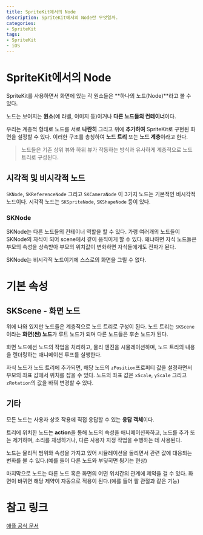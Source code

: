 ```yaml
---
title: SpriteKit에서의 Node
description: SpriteKit에서의 Node란 무엇일까.
categories:
- SpriteKit
tags:
- SpriteKit
- iOS
---
```


# SpriteKit에서의 Node
SpriteKit를 사용하면서 화면에 있는 각 원소들은 **하나의 노드(Node)**라고 볼 수 있다.

노드는 보여지는 **원소**(예 라벨, 이미지 등)이거나 **다른 노드들의 컨테이너**이다.

우리는 계층적 형태로 노드를 서로 **나란히** 그리고 위에 **추가하여** SpriteKit로 구현된 화면을 설정할 수 있다. 이러한 구조를 총칭하여 **노드 트리** 또는 **노드 계층**이라고 한다. 

> 노드들은 기존 상위 뷰와 하위 뷰가 작동하는 방식과 유사하게 계층적으로 노드 트리로 구성된다.

## 시각적 및 비시각적 노드
`SKNode`, `SKReferenceNode` 그리고 `SKCameraNode` 이 3가지 노드는 기본적인 비시각적 노드이다. 시각적 노드는 `SKSpriteNode`, `SKShapeNode` 등이 있다.

### SKNode
SKNode는 다른 노드들의 컨테이너 역할을 할 수 있다. 가령 여러개의 노드들이 SKNode의 자식이 되어 scene에서 같이 움직이게 할 수 있다. 왜냐하면 자식 노드들은 부모의 속성을 상속받아 부모의 위치값이 변화하면 자식들에게도 전파가 된다.

SKNode는 비시각적 노드이기에 스스로의 화면을 그릴 수 없다.

# 기본 속성
## SKScene - 화면 노드
위에 나와 있지만 노드들은 계층적으로 노드 트리로 구성이 된다. 노드 트리는 `SKScene`이라는 **화면(씬) 노드**가 루트 노드가 되며 다른 노드들은 후손 노드가 된다.

화면 노드에선 노드의 작업을 처리하고, 물리 엔진을 시뮬레이션하며, 노드 트리의 내용을 렌더링하는 애니메이션 루프를 실행한다.

자식 노드가 노드 트리에 추가되면, 해당 노드의 `zPosition`프로퍼티 값을 설정하면서 부모의 좌표 값에서 위치를 잡을 수 있다. 노드의 좌표 값은 `xScale`, `yScale` 그리고 `zRotation`의 값을 바꿔 변경할 수 있다.

## 기타
모든 노드는 사용자 상호 작용에 직접 응답할 수 있는 **응답 객체**이다.

트리에 위치한 노드는 **action**을 통해 노드의 속성을 애니메이션화하고, 노드를 추가 또는 제거하며, 소리를 재생하거나, 다른 사용자 지정 작업을 수행하는 데 사용된다.

노드는 물리적 범위와 속성을 가지고 있어 시뮬레이션을 돌리면서 관련 값에 대응되는 변화를 볼 수 있다.(예를 들어 다른 노드와 부딪히면 튕기는 현상)

마지막으로 노드는 다른 노드 혹은 화면의 어떤 위치간의 관계에 제약을 걸 수 있다. 화면이 바뀌면 해당 제약이 자동으로 적용이 된다.(예를 들어 팔 관절과 같은 기능)

# 참고 링크
[애플 공식 문서](https://developer.apple.com/documentation/spritekit/nodes_for_scene_building/using_base_nodes_to_lay_out_spritekit_content)